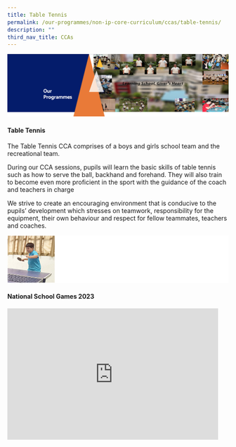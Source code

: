 ```yaml
---
title: Table Tennis
permalink: /our-programmes/non-ip-core-curriculum/ccas/table-tennis/
description: ""
third_nav_title: CCAs
---
```

<img src="/images/OurProgrammes1.png">
<h4><strong>Table Tennis</strong></h4>
<p>The Table Tennis CCA comprises of a boys and girls school team and the recreational team.</p>
<p>During our CCA sessions, pupils will learn the basic skills of table tennis such as how to serve the ball, backhand and forehand. They will also train to become even more proficient in the sport with the guidance of the coach and teachers in charge</p>
<p>We strive to create an encouraging environment that is conducive to the pupils’ development which stresses on teamwork, responsibility for the equipment, their own behaviour and respect for fellow teammates, teachers and coaches.</p>
<img src="/images/Tabletennis.png">

<h4><strong>National School Games 2023</strong></h4>
<iframe src="https://docs.google.com/presentation/d/e/2PACX-1vQkeK2v_SC1efyaq9-boxXEUs_F7q2QTIpKWZNq_tqMt3wdPMfxNbNgxu0VOy2-Lg/embed?start=false&amp;loop=false&amp;delayms=3000" frameborder="0" width="480" height="299" allowfullscreen="true"></iframe>